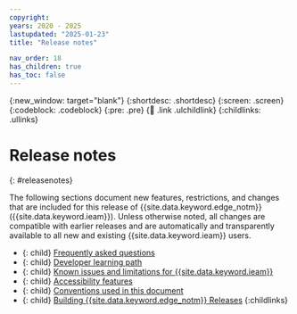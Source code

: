 ```yaml
---
copyright:
years: 2020 - 2025
lastupdated: "2025-01-23"
title: "Release notes"

nav_order: 18
has_children: true
has_toc: false
---
```


{:new_window: target="blank"}
{:shortdesc: .shortdesc}
{:screen: .screen}
{:codeblock: .codeblock}
{:pre: .pre}
{:child: .link .ulchildlink}
{:childlinks: .ullinks}

# Release notes
{: #releasenotes}

The following sections document new features, restrictions, and changes that are included for this release of {{site.data.keyword.edge_notm}} ({{site.data.keyword.ieam}}). Unless otherwise noted, all changes are compatible with earlier releases and are automatically and transparently available to all new and existing {{site.data.keyword.ieam}} users.

- {: child} [Frequently asked questions](./faq.md)
- {: child} [Developer learning path](./developer_learning_path.md)
- {: child} [Known issues and limitations for {{site.data.keyword.ieam}}](./known_issues.md)
- {: child} [Accessibility features](./accessibility.md)
- {: child} [Conventions used in this document](./document_conventions.md)
- {: child} [Building {{site.data.keyword.edge_notm}} Releases](/docs/release/docs/index.md)
{:childlinks}
